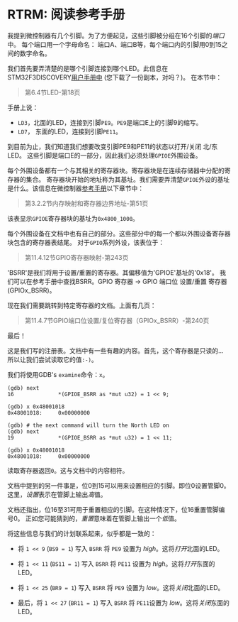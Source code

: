 # RTRM: 阅读参考手册

我提到微控制器有几个引脚。为了方便起见，这些引脚被分组在16个引脚的*端口*中。
每个端口用一个字母命名： 端口A、端口B等，每个端口内的引脚用0到15之间的数字命名。

我们首先要弄清楚的是哪个引脚连接到哪个LED。此信息在STM32F3DISCOVERY[用户手册中] (您下载了一份副本，对吗？)。
在本节中：

[用户手册中]: http://www.st.com/resource/en/user_manual/dm00063382.pdf

> 第6.4节LED-第18页

手册上说：

- `LD3`，北面的LED，连接到引脚`PE9`。`PE9`是端口E上的引脚9的缩写。
- `LD7`， 东面的LED，连接到引脚`PE11`。

到目前为止，我们知道我们想要改变引脚PE9和PE11的状态以打开/关闭 北/东LED。
这些引脚是端口E的一部分，因此我们必须处理`GPIOE`外围设备。

每个外围设备都有一个与其相关的寄存器块。寄存器块是在连续存储器中分配的寄存器的集合。
寄存器块开始的地址称为其基址。我们需要弄清楚`GPIOE`外设的基址是什么。该信息在微控制器[参考手册]以下章节中：

[参考手册]: http://www.st.com/resource/en/reference_manual/dm00043574.pdf

> 第3.2.2节内存映射和寄存器边界地址-第51页

该表显示`GPIOE`寄存器块的基址为`0x4800_1000`。

每个外围设备在文档中也有自己的部分。这些部分中的每一个都以外围设备寄存器块包含的寄存器表结尾。
对于`GPIO`系列外设，该表位于：

> 第11.4.12节GPIO寄存器映射-第243页

'BSRR'是我们将用于设置/重置的寄存器。其偏移值为'GPIOE'基址的'0x18'。
我们可以在参考手册中查找BSRR。GPIO 寄存器 -> GPIO 端口位 设置/重置 寄存器 (GPIOx_BSRR)。

现在我们需要跳转到特定寄存器的文档。上面有几页：

> 第11.4.7节GPIO端口位设置/复位寄存器（GPIOx_BSRR）-第240页

最后！

这是我们写的注册表。文档中有一些有趣的内容。首先，这个寄存器是只读的...
所以让我们尝试读取它的值`:-)`。

我们将使用GDB's `examine`命令：`x`。

```
(gdb) next
16              *(GPIOE_BSRR as *mut u32) = 1 << 9;

(gdb) x 0x48001018
0x48001018:     0x00000000

(gdb) # the next command will turn the North LED on
(gdb) next
19              *(GPIOE_BSRR as *mut u32) = 1 << 11;

(gdb) x 0x48001018
0x48001018:     0x00000000
```

读取寄存器返回`0`。这与文档中的内容相符。

文档中提到的另一件事是，位0到15可以用来设置相应的引脚。即位0设置管脚0。
这里，*设置*表示在管脚上输出*高*值。

文档还指出，位16至31可用于重置相应的引脚。在这种情况下，位16重置管脚编号0。
正如您可能猜到的，*重置*意味着在管脚上输出一个*低*值。

将这些信息与我们的计划联系起来，似乎都是一致的：

- 将 `1 << 9` (`BS9 = 1`)  写入 `BSRR`  将 `PE9` 设置为 *high*。这将*打开*北面的LED。

- 将 `1 << 11` (`BS11 = 1`) 写入 `BSRR` 将 `PE11` 设置为 *high*。这将*打开*东面的LED。

- 将 `1 << 25` (`BR9 = 1`) 写入 `BSRR` 将 `PE9` 设置为 *low*。这将*关闭*北面的LED。

- 最后，将 `1 << 27` (`BR11 = 1`) 写入 `BSRR` 将 `PE11`设置为 *low*。这将*关闭*东面的LED。
